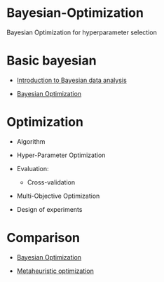 # Bayesian-Optimization
Bayesian Optimization for hyperparameter selection

# Basic bayesian
 - [Introduction to Bayesian data analysis](https://www.youtube.com/watch?v=3OJEae7Qb_o&list=PLuFpbnkMGXo1U2Ia2fPrBaWuPA-3kv3QT&index=1)

 - [Bayesian Optimization](https://www.youtube.com/watch?v=C5nqEHpdyoE)
 
 # Optimization
 
 - Algorithm
 
 - Hyper-Parameter Optimization
  * Evaluation:
    * Cross-validation
    
  * Multi-Objective Optimization

- Design of experiments

 # Comparison
  
  - [Bayesian Optimization](https://www.youtube.com/watch?v=C5nqEHpdyoE)
  
  - [Metaheuristic optimization](https://en.wikipedia.org/wiki/Metaheuristic)
 
